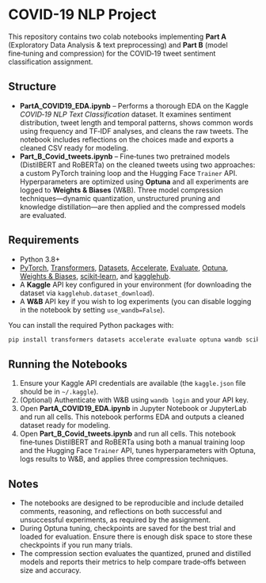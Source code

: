 # COVID-19 NLP Project

This repository contains two colab notebooks implementing **Part A** (Exploratory Data Analysis & text preprocessing) and **Part B** (model fine‑tuning and compression) for the COVID‑19 tweet sentiment classification assignment.

## Structure

- **PartA_COVID19_EDA.ipynb** – Performs a thorough EDA on the Kaggle *COVID‑19 NLP Text Classification* dataset.  It examines sentiment distribution, tweet length and temporal patterns, shows common words using frequency and TF‑IDF analyses, and cleans the raw tweets.  The notebook includes reflections on the choices made and exports a cleaned CSV ready for modeling.
- **Part_B_Covid_tweets.ipynb** – Fine‑tunes two pretrained models (DistilBERT and RoBERTa) on the cleaned tweets using two approaches: a custom PyTorch training loop and the Hugging Face `Trainer` API.  Hyperparameters are optimized using **Optuna** and all experiments are logged to **Weights & Biases** (W&B).  Three model compression techniques—dynamic quantization, unstructured pruning and knowledge distillation—are then applied and the compressed models are evaluated.

## Requirements

- Python 3.8+
- [PyTorch](https://pytorch.org/), [Transformers](https://huggingface.co/docs/transformers), [Datasets](https://huggingface.co/docs/datasets), [Accelerate](https://huggingface.co/docs/accelerate), [Evaluate](https://huggingface.co/docs/evaluate), [Optuna](https://optuna.org), [Weights & Biases](https://wandb.ai), [scikit‑learn](https://scikit-learn.org), and [kagglehub](https://github.com/Kaggle/kagglehub).
- A **Kaggle** API key configured in your environment (for downloading the dataset via `kagglehub.dataset_download`).
- A **W&B** API key if you wish to log experiments (you can disable logging in the notebook by setting `use_wandb=False`).

You can install the required Python packages with:

```bash
pip install transformers datasets accelerate evaluate optuna wandb scikit-learn kagglehub
```

## Running the Notebooks

1. Ensure your Kaggle API credentials are available (the `kaggle.json` file should be in `~/.kaggle`).
2. (Optional) Authenticate with W&B using `wandb login` and your API key.
3. Open **PartA_COVID19_EDA.ipynb** in Jupyter Notebook or JupyterLab and run all cells.  This notebook performs EDA and outputs a cleaned dataset ready for modeling.
4. Open **Part_B_Covid_tweets.ipynb** and run all cells.  This notebook fine‑tunes DistilBERT and RoBERTa using both a manual training loop and the Hugging Face `Trainer` API, tunes hyperparameters with Optuna, logs results to W&B, and applies three compression techniques.

## Notes

- The notebooks are designed to be reproducible and include detailed comments, reasoning, and reflections on both successful and unsuccessful experiments, as required by the assignment.
- During Optuna tuning, checkpoints are saved for the best trial and loaded for evaluation.  Ensure there is enough disk space to store these checkpoints if you run many trials.
- The compression section evaluates the quantized, pruned and distilled models and reports their metrics to help compare trade‑offs between size and accuracy.

